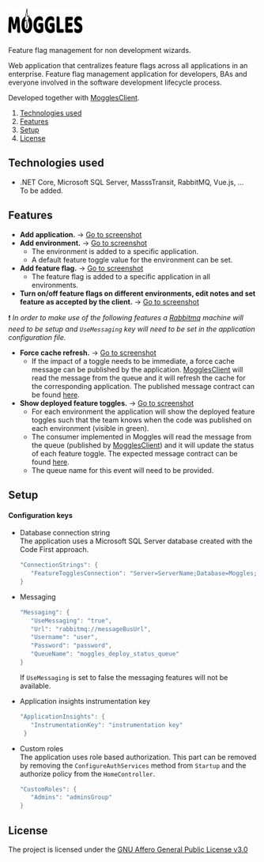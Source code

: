 # <img src="./MogglesImages/Logo.png" alt="Moggles logo" height="50" width="150" >  

Feature flag management for non development wizards.  

Web application that centralizes feature flags across all applications in an enterprise. Feature flag management application for developers, BAs and everyone involved in the software development lifecycle process.

Developed together with [MogglesClient](https://github.com/NSIAppDev/MogglesClient). 

1. [Technologies used](#technologies-used)
2. [Features](#features)
3. [Setup](#setup)
4. [License](#license)

## Technologies used  
* .NET Core, Microsoft SQL Server, MasssTransit, RabbitMQ, Vue.js, ...  
To be added.

## Features

* **Add application.** -> [Go to screenshot](./MogglesImages/AddApplication.PNG)
* **Add environment.** -> [Go to screenshot](./MogglesImages/AddEnv.PNG)  
  * The environment is added to a specific application.
  * A default feature toggle value for the environment can be set.
* **Add feature flag.** -> [Go to screenshot](./MogglesImages/AddFeatureToggle.PNG)  
  * The feature flag is added to a specific application in all environments.
* **Turn on/off feature flags on different environments, edit notes and set feature as accepted by the client.** -> [Go to screenshot](./MogglesImages/EditFeatureToggle.PNG)

:heavy_exclamation_mark: *In order to make use of the following features a [Rabbitmq](https://www.rabbitmq.com/configure.html) machine will need to be setup and ```UseMessaging``` key will need to be set in the application configuration file.*

* **Force cache refresh.** -> [Go to screenshot](./MogglesImages/ForceCache.PNG)
  * If the impact of a toggle needs to be immediate, a force cache message can be published by the application. [MogglesClient](https://github.com/NSIAppDev/MogglesClient) will read the message from the queue and it will refresh the cache for the corresponding application. The published message contract can be found [here](./MogglesContracts/RefreshTogglesCache.cs).
* **Show deployed feature toggles.** -> [Go to screenshot](./MogglesImages/ShowDeployedToggles.PNG)  
  * For each environment the application will show the deployed feature toggles such that the team knows when the code was published on each environment (visible in green).
  * The consumer implemented in Moggles will read the message from the queue (published by [MogglesClient](https://github.com/NSIAppDev/MogglesClient)) and it will update the status of each feature toggle. The expected message contract can be found [here](./MogglesContracts/RegisteredTogglesUpdate.cs).
  * The queue name for this event will need to be provided.

## Setup  
#### **Configuration keys**   
 * Database connection string  
   The application uses a Microsoft SQL Server database created with the Code First approach.
   ```C#
   "ConnectionStrings": {
      "FeatureTogglesConnection": "Server=ServerName;Database=Moggles;Integrated Security=true;Application Name=Moggles"
   }
   ```  
 * Messaging
   ```C#
   "Messaging": {
      "UseMessaging": "true",
      "Url": "rabbitmq://messageBusUrl",
      "Username": "user",
      "Password": "password",
      "QueueName": "moggles_deploy_status_queue"
   }
   ```
   If ```UseMessaging``` is set to false the messaging features will not be available.

 * Application insights instrumentation key  
   ```C#
   "ApplicationInsights": {
      "InstrumentationKey": "instrumentation key"
    }
   ```  
 * Custom roles  
   The application uses role based authorization. This part can be removed by removing the ```ConfigureAuthServices``` method from ```Startup``` and the authorize policy from the ```HomeController```. 
   ```C#
   "CustomRoles": {
      "Admins": "adminsGroup"
   }
   ```
   
  
## License
The project is licensed under the [GNU Affero General Public License v3.0](./LICENSE) 
